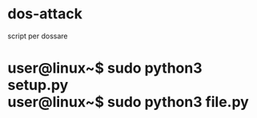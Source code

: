 # dos-attack
script per dossare<br>
<h1>user@linux~$ sudo python3 setup.py<br>
user@linux~$ sudo python3 file.py
